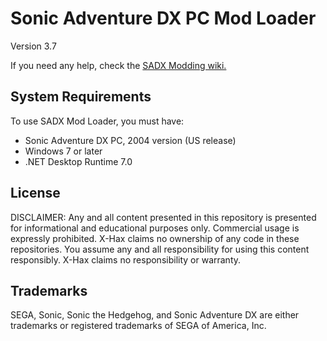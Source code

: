 # Sonic Adventure DX PC Mod Loader
Version 3.7

If you need any help, check the [SADX Modding wiki.](https://github.com/X-Hax/SADXModdingGuide/wiki/SADX-Troubleshooting-Guide)

## System Requirements

To use SADX Mod Loader, you must have:
* Sonic Adventure DX PC, 2004 version (US release)
* Windows 7 or later
* .NET Desktop Runtime 7.0

## License

DISCLAIMER:
Any and all content presented in this repository is presented for
informational and educational purposes only. Commercial usage is
expressly prohibited. X-Hax claims no ownership of any code
in these repositories. You assume any and all responsibility for
using this content responsibly. X-Hax claims no responsibility
or warranty.


## Trademarks

SEGA, Sonic, Sonic the Hedgehog, and Sonic Adventure DX are either
trademarks or registered trademarks of SEGA of America, Inc.
